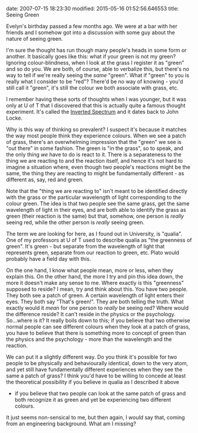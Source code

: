 date: 2007-07-15 18:23:30
modified: 2015-05-16 01:52:56.646553
title: Seeing Green

Evelyn's birthday passed a few months ago. We were at a bar with her friends
and I somehow got into a discussion with some guy about the nature of seeing
green.

I'm sure the thought has run though many people's heads in some form or
another. It basically goes like this: what if your green is not my green?
Ignoring colour-blindness, when I look at the grass I register it as "green"
and so do you.  We are both, of course, able to verbalize this, but there's
no way to tell if we're really seeing the *same* "green". What if "green" to
you is really what I consider to be "red"? There'd be no way of knowing -
you'd still call it "green", it's still the colour we both associate with
grass, etc.

I remember having these sorts of thoughts when I was younger, but it was
only at U of T that I discovered that this is actually quite a famous
thought experiment. It's called the [Inverted Spectrum][1] and it dates back
to John Locke.

Why is this way of thinking so prevalent? I suspect it's because it matches
the way most people think they experience colours. When we see a patch of
grass, there's an overwhelming impression that the "green" we see is "out
there" in some fashion. The green is "in the grass", so to speak, and the
only thing *we* have to do is react to it. There is a separateness to the
thing we are reacting to and the reaction itself, and hence it's not hard to
imagine a situation where, even though two people's reactions might be the
same, the thing they are reacting to might be fundamentally different - as
different as, say, red and green.

Note that the "thing we are reacting to" isn't meant to be identified
directly with the grass or the particular wavelength of light corresponding
to the colour green. The idea is that two people see the same grass, get the
same wavelength of light in their eyes, and are both able to identify the
grass as green (their reaction is the same) but that, somehow, one person is
*really* seeing red, while the other person is *really* seeing green.

The term we are looking for here, as I found out in University, is
"qualia". One of my professors at U of T used to describe qualia as "the
greenness of green". It's green - but separate from the wavelength of light
that represents green, separate from our reaction to green, etc. Plato would
probably have a field day with this.

On the one hand, I know what people mean, more or less, when they explain
this. On the other hand, the more I try and pin this idea down, the more it
doesn't make any sense to me. Where exactly is this "greenness" supposed to
reside? I mean, try and think about this. You have two people. They both see
a patch of green. A certain wavelength of light enters their eyes. They both
say "That's green!". They are both telling the truth. What exactly would it
*mean* for one person to *really* be seeing red? Where would the difference
reside? It can't reside in the physics or the psychology. So...where is it?
It really boils down to this; if you believe that two otherwise normal
people can see different colours when they look at a patch of grass, you
have to believe that there is something more to concept of green than the
physics and the psychology - more than the wavelength and the reaction.

We can put it a slightly different way. Do you think it's possible for two
people to be physically and behaviourally identical, down to the very atom,
and yet still have fundamentally different experiences when they see the
same a patch of grass? I think you'd have to be willing to concede at least
the theoretical possibility if you believe in qualia as I described it above
- if you believe that two people can look at the same patch of grass and
both recognize it as green and yet be experiencing two different colours.

It just seems non-sensical to me, but then again, I *would* say that, coming
from an engineering background. What am I missing?

[1]: http://en.wikipedia.org/wiki/Inverted_spectrum